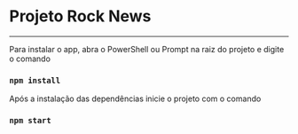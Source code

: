 # Projeto Rock News

---

Para instalar o app, abra o PowerShell ou Prompt na raiz do projeto e digite o comando
### `npm install`

Após a instalação das dependências inicie o projeto com o comando
### `npm start`